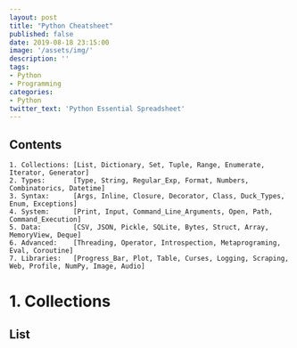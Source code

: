 ```yaml
---
layout: post
title: "Python Cheatsheet"
published: false
date: 2019-08-18 23:15:00
image: '/assets/img/'
description: ''
tags:  
- Python
- Programming
categories:
- Python
twitter_text: 'Python Essential Spreadsheet'
---
```

## Contents
    1. Collections: [List, Dictionary, Set, Tuple, Range, Enumerate, Iterator, Generator]
    2. Types:       [Type, String, Regular_Exp, Format, Numbers, Combinatorics, Datetime]
    3. Syntax:      [Args, Inline, Closure, Decorator, Class, Duck_Types, Enum, Exceptions]
    4. System:      [Print, Input, Command_Line_Arguments, Open, Path, Command_Execution]
    5. Data:        [CSV, JSON, Pickle, SQLite, Bytes, Struct, Array, MemoryView, Deque]
    6. Advanced:    [Threading, Operator, Introspection, Metaprograming, Eval, Coroutine]
    7. Libraries:   [Progress_Bar, Plot, Table, Curses, Logging, Scraping, Web, Profile, NumPy, Image, Audio]
    
# 1. Collections

## List

